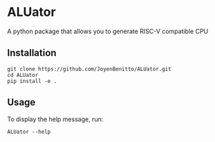 # ALUator
A python package that allows you to generate RISC-V compatible CPU


## Installation

```shell
git clone https://github.com/JoyenBenitto/ALUator.git
cd ALUator
pip install -e .
```

## Usage

To display the help message, run:
```shell
ALUator --help
```